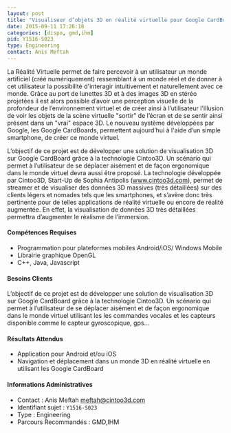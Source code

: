 ```yaml
---
layout: post
title: "Visualiseur d’objets 3D en réalité virtuelle pour Google CardBoard en utilisant la technologie Cintoo3D"
date: 2015-09-11 17:26:18
categories: [dispo, gmd,ihm]
pid: Y1516-S023
type: Engineering
contact: Anis Meftah
---
```

       
La Réalité Virtuelle permet de faire percevoir à un utilisateur un monde artificiel (créé numériquement) ressemblant à un monde réel et de donner à cet utilisateur la possibilité d'interagir intuitivement et naturellement avec ce monde. Grâce au port de lunettes 3D et à des images 3D en stéréo projetées il est alors possible d’avoir une perception visuelle de la profondeur de l’environnement virtuel et de créer ainsi à l’utilisateur l'illusion de voir les objets de la scène virtuelle "sortir" de l’écran et de se sentir ainsi présent dans un "vrai" espace 3D. Le nouveau système développées par Google, les Google CardBoards, permettent aujourd’hui à l'aide d’un simple smartphone, de créer ce monde virtuel.

L’objectif de ce projet est de développer une solution de visualisation 3D sur Google CardBoard grâce à la technologie Cintoo3D. Un scénario qui permet à l’utilisateur de se déplacer aisément et de façon ergonomique dans le monde virtuel devra aussi être proposé. La technologie développée par Cintoo3D, Start-Up de Sophia Antipolis (www.cintoo3d.com), permet de streamer et de visualiser des données 3D massives (très détaillées) sur des clients légers et nomades tels que les smartphones, et s’avère donc très pertinente pour de telles applications de réalité virtuelle ou encore de réalité augmentée. En effet, la visualisation de données 3D très détaillées permettra d’augmenter le réalisme de l’immersion.

#### Compétences Requises
- Programmation pour plateformes mobiles Android/iOS/ Windows Mobile
- Librairie graphique OpenGL
- C++, Java, Javascript


#### Besoins Clients
L’objectif de ce projet est de développer une solution de visualisation 3D sur Google CardBoard grâce à la technologie Cintoo3D. Un scénario qui permet à l’utilisateur de se déplacer aisément et de façon ergonomique dans le monde virtuel utilisant les les commandes vocales et les capteurs disponible comme le capteur gyroscopique, gps... 

#### Résultats Attendus
- Application pour Android et/ou iOS
- Navigation et déplacement dans un monde 3D en réalité virtuelle en utilisant les Google CardBoard
     

#### Informations Administratives
  * Contact : Anis Meftah <meftah@cintoo3d.com>
  * Identifiant sujet : `Y1516-S023`
  * Type : Engineering
  * Parcours Recommandés : GMD,IHM
     